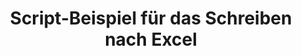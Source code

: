 ---
layout: article
title: Script-Beispiel für das Schreiben nach Excel
description: 
  - Dieses Script-Beispiel zeigt Ihnen, wie Sie ein "ExecuteNonQuery"-Statement verwenden können, um über eine ODBC Verbindung Daten in Excel schreiben zu können.
lang: de
weight: 50
isDraft: false
ref: Script_Write_to_Excel
category:
  - Script
  - Scripting
image: Script_Write_to_Excel_EN.png
download: Script_Write_to_Excel_EN.pbmx
overview_description:
overview_benefits:
overview_data_sources:
---